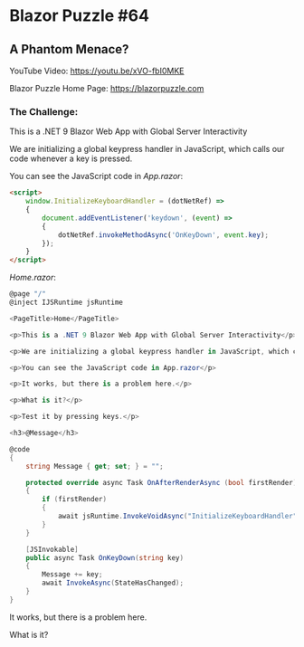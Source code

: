 # Blazor Puzzle #64

## A Phantom Menace?

YouTube Video: https://youtu.be/xVO-fbI0MKE

Blazor Puzzle Home Page: https://blazorpuzzle.com

### The Challenge:

This is a .NET 9 Blazor Web App with Global Server Interactivity

We are initializing a global keypress handler in JavaScript, which calls our code whenever a key is pressed.

You can see the JavaScript code in *App.razor*:

```html
<script>
    window.InitializeKeyboardHandler = (dotNetRef) =>
    {
        document.addEventListener('keydown', (event) =>
        {
            dotNetRef.invokeMethodAsync('OnKeyDown', event.key);
        });
    }
</script>
```

*Home.razor*:

```c#
@page "/"
@inject IJSRuntime jsRuntime

<PageTitle>Home</PageTitle>

<p>This is a .NET 9 Blazor Web App with Global Server Interactivity</p>

<p>We are initializing a global keypress handler in JavaScript, which calls our code whenever a key is pressed.</p>

<p>You can see the JavaScript code in App.razor</p>

<p>It works, but there is a problem here.</p>

<p>What is it?</p>

<p>Test it by pressing keys.</p>

<h3>@Message</h3>

@code 
{
    string Message { get; set; } = "";

    protected override async Task OnAfterRenderAsync (bool firstRender)
    {
        if (firstRender)
        {
            await jsRuntime.InvokeVoidAsync("InitializeKeyboardHandler", DotNetObjectReference.Create(this));
        }
    }

    [JSInvokable]
    public async Task OnKeyDown(string key)
    {
        Message += key;
        await InvokeAsync(StateHasChanged);
    }
}
```

It works, but there is a problem here.

What is it?

